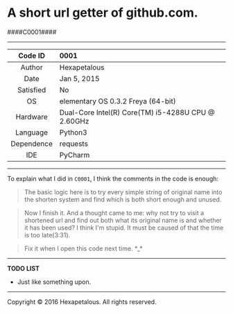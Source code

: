 A short url getter of github.com.
================
####C0001####

****************

|Code ID    |0001           |
|:---------:|:--------------|
|Author     |Hexapetalous   |
|Date       |Jan 5, 2015    |
|Satisfied  |No             |
|OS         |elementary OS 0.3.2 Freya (64-bit)                 |
|Hardware   |Dual-Core Intel(R) Core(TM) i5-4288U CPU @ 2.60GHz |
|Language   |Python3        |
|Dependence |requests       |
|IDE        |PyCharm        |

****************

To explain what I did in `C0001`, I think the comments in the code is enough:

>The basic logic here is to try every simple string of original name into the shorten system and find which is both short enough and unused.

>Now I finish it. And a thought came to me: why not try to visit a shortened url and find out both what its original name is and whether it has been used? I think I'm stupid. It must be caused of that the time is too late(3:31).

>Fix it when I open this code next time. \*_\*

****************

**TODO LIST**

-   Just like something upon.

****************

Copyright &copy; 2016 Hexapetalous. All rights reserved.